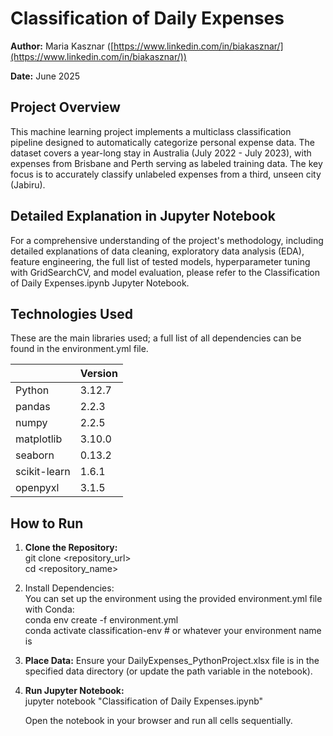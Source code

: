 # **Classification of Daily Expenses**

**Author:** Maria Kasznar ([https://www.linkedin.com/in/biakasznar/](https://www.linkedin.com/in/biakasznar/))

**Date:** June 2025

## **Project Overview**

This machine learning project implements a multiclass classification pipeline designed to automatically categorize personal expense data. The dataset covers a year-long stay in Australia (July 2022 \- July 2023), with expenses from Brisbane and Perth serving as labeled training data. The key focus is to accurately classify unlabeled expenses from a third, unseen city (Jabiru).

## **Detailed Explanation in Jupyter Notebook**

For a comprehensive understanding of the project's methodology, including detailed explanations of data cleaning, exploratory data analysis (EDA), feature engineering, the full list of tested models, hyperparameter tuning with GridSearchCV, and model evaluation, please refer to the Classification of Daily Expenses.ipynb Jupyter Notebook.

## **Technologies Used**

These are the main libraries used; a full list of all dependencies can be found in the environment.yml file.

|  | Version |
| :---- | :---- |
| Python | 3.12.7 |
| pandas | 2.2.3 |
| numpy | 2.2.5 |
| matplotlib | 3.10.0 |
| seaborn | 0.13.2 |
| scikit-learn | 1.6.1 |
| openpyxl | 3.1.5 |

## **How to Run**

1. **Clone the Repository:**  
   git clone \<repository\_url\>  
   cd \<repository\_name\>

2. Install Dependencies:  
   You can set up the environment using the provided environment.yml file with Conda:  
   conda env create \-f environment.yml  
   conda activate classification-env \# or whatever your environment name is

3. **Place Data:** Ensure your DailyExpenses\_PythonProject.xlsx file is in the specified data directory (or update the path variable in the notebook).  
4. **Run Jupyter Notebook:**  
   jupyter notebook "Classification of Daily Expenses.ipynb"

   Open the notebook in your browser and run all cells sequentially.